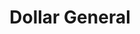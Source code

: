 ---
title: "Dollar General"
url: /springfield/dollar-general-south-6th-street-frontage-road-east/
shop: variety store
---
